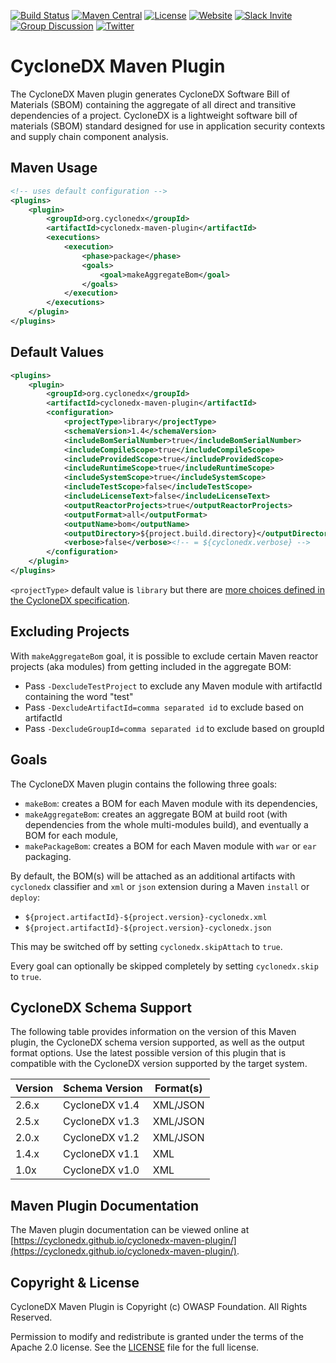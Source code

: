 [![Build Status](https://github.com/CycloneDX/cyclonedx-maven-plugin/workflows/Maven%20CI/badge.svg)](https://github.com/CycloneDX/cyclonedx-maven-plugin/actions?workflow=Maven+CI)
[![Maven Central](https://maven-badges.herokuapp.com/maven-central/org.cyclonedx/cyclonedx-maven-plugin/badge.svg)](https://maven-badges.herokuapp.com/maven-central/org.cyclonedx/cyclonedx-maven-plugin)
[![License](https://img.shields.io/badge/license-Apache%202.0-brightgreen.svg)][License]
[![Website](https://img.shields.io/badge/https://-cyclonedx.org-blue.svg)](https://cyclonedx.org/)
[![Slack Invite](https://img.shields.io/badge/Slack-Join-blue?logo=slack&labelColor=393939)](https://cyclonedx.org/slack/invite)
[![Group Discussion](https://img.shields.io/badge/discussion-groups.io-blue.svg)](https://groups.io/g/CycloneDX)
[![Twitter](https://img.shields.io/twitter/url/http/shields.io.svg?style=social&label=Follow)](https://twitter.com/CycloneDX_Spec)


CycloneDX Maven Plugin
=========

The CycloneDX Maven plugin generates CycloneDX Software Bill of Materials (SBOM) containing the aggregate of all direct 
and transitive dependencies of a project. CycloneDX is a lightweight software bill of materials 
(SBOM) standard designed for use in application security contexts and supply chain component analysis.

Maven Usage
-------------------

```xml
<!-- uses default configuration -->
<plugins>
    <plugin>
        <groupId>org.cyclonedx</groupId>
        <artifactId>cyclonedx-maven-plugin</artifactId>
        <executions>
            <execution>
                <phase>package</phase>
                <goals>
                    <goal>makeAggregateBom</goal>
                </goals>
            </execution>
        </executions>
    </plugin>
</plugins>
```


Default Values
-------------------
```xml
<plugins>
    <plugin>
        <groupId>org.cyclonedx</groupId>
        <artifactId>cyclonedx-maven-plugin</artifactId>
        <configuration>
            <projectType>library</projectType>
            <schemaVersion>1.4</schemaVersion>
            <includeBomSerialNumber>true</includeBomSerialNumber>
            <includeCompileScope>true</includeCompileScope>
            <includeProvidedScope>true</includeProvidedScope>
            <includeRuntimeScope>true</includeRuntimeScope>
            <includeSystemScope>true</includeSystemScope>
            <includeTestScope>false</includeTestScope>
            <includeLicenseText>false</includeLicenseText>
            <outputReactorProjects>true</outputReactorProjects>
            <outputFormat>all</outputFormat>
            <outputName>bom</outputName>
            <outputDirectory>${project.build.directory}</outputDirectory><!-- usually target, if not redefined in pom.xml -->
            <verbose>false</verbose><!-- = ${cyclonedx.verbose} -->
        </configuration>
    </plugin>
</plugins>
```

`<projectType>` default value is `library` but there are [more choices defined in the CycloneDX specification](https://cyclonedx.org/docs/1.5/json/#metadata_component_type).

Excluding Projects
-------------------
With `makeAggregateBom` goal, it is possible to exclude certain Maven reactor projects (aka modules) from getting included in the aggregate BOM:

* Pass `-DexcludeTestProject` to exclude any Maven module with artifactId containing the word "test"
* Pass `-DexcludeArtifactId=comma separated id` to exclude based on artifactId
* Pass `-DexcludeGroupId=comma separated id` to exclude based on groupId

Goals
-------------------
The CycloneDX Maven plugin contains the following three goals:
* `makeBom`: creates a BOM for each Maven module with its dependencies,
* `makeAggregateBom`: creates an aggregate BOM at build root (with dependencies from the whole multi-modules build), and eventually a BOM for each module,
* `makePackageBom`: creates a BOM for each Maven module with `war` or `ear` packaging.

By default, the BOM(s) will be attached as an additional artifacts with `cyclonedx` classifier and `xml` or `json` extension during a Maven `install` or `deploy`:

* `${project.artifactId}-${project.version}-cyclonedx.xml`
* `${project.artifactId}-${project.version}-cyclonedx.json`

This may be switched off by setting `cyclonedx.skipAttach` to `true`.

Every goal can optionally be skipped completely by setting `cyclonedx.skip` to `true`.

## CycloneDX Schema Support

The following table provides information on the version of this Maven plugin, the CycloneDX schema version supported, 
as well as the output format options. Use the latest possible version of this plugin that is compatible with 
the CycloneDX version supported by the target system.

| Version | Schema Version | Format(s) |
| ------- | -------------- | --------- |
| 2.6.x | CycloneDX v1.4 | XML/JSON |
| 2.5.x | CycloneDX v1.3 | XML/JSON |
| 2.0.x | CycloneDX v1.2 | XML/JSON |
| 1.4.x | CycloneDX v1.1 | XML |
| 1.0x | CycloneDX v1.0 | XML |

## Maven Plugin Documentation

The Maven plugin documentation can be viewed online at [https://cyclonedx.github.io/cyclonedx-maven-plugin/](https://cyclonedx.github.io/cyclonedx-maven-plugin/).

Copyright & License
-------------------

CycloneDX Maven Plugin is Copyright (c) OWASP Foundation. All Rights Reserved.

Permission to modify and redistribute is granted under the terms of the Apache 2.0 license. See the [LICENSE] file for the full license.

[License]: https://github.com/CycloneDX/cyclonedx-maven-plugin/blob/master/LICENSE
